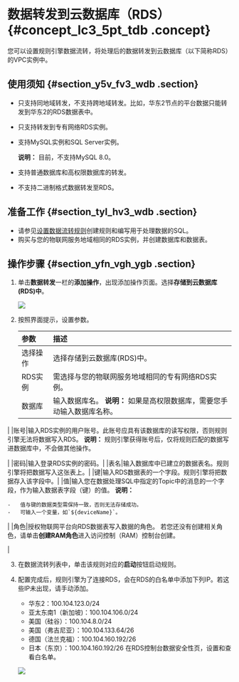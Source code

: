 # 数据转发到云数据库（RDS） {#concept_lc3_5pt_tdb .concept}

您可以设置规则引擎数据流转，将处理后的数据转发到云数据库（以下简称RDS）的VPC实例中。

## 使用须知 {#section_y5v_fv3_wdb .section}

-   只支持同地域转发，不支持跨地域转发。比如，华东2节点的平台数据只能转发到华东2的RDS数据表中。
-   只支持转发到专有网络RDS实例。
-   支持MySQL实例和SQL Server实例。

    **说明：** 目前，不支持MySQL 8.0。

-   支持普通数据库和高权限数据库的转发。
-   不支持二进制格式数据转发至RDS。

## 准备工作 {#section_tyl_hv3_wdb .section}

-   请参见[设置数据流转规则](intl.zh-CN/用户指南/规则引擎/数据流转/设置数据流转规则.md#)创建规则和编写用于处理数据的SQL。
-   购买与您的物联网服务地域相同的RDS实例，并创建数据库和数据表。

## 操作步骤 {#section_yfn_vgh_ygb .section}

1.  单击**数据转发**一栏的**添加操作**，出现添加操作页面。选择**存储到云数据库\(RDS\)中**。

    ![](http://static-aliyun-doc.oss-cn-hangzhou.aliyuncs.com/assets/img/7547/15597531982856_zh-CN.png)

2.  按照界面提示，设置参数。

    |参数|描述|
    |:-|:-|
    |选择操作|选择存储到云数据库\(RDS\)中。|
    |RDS实例|需选择与您的物联网服务地域相同的专有网络RDS实例。|
    |数据库|输入数据库名。 **说明：** 如果是高权限数据库，需要您手动输入数据库名称。

 |
    |账号|输入RDS实例的用户账号。此账号应具有该数据库的读写权限，否则规则引擎无法将数据写入RDS。 **说明：** 规则引擎获得账号后，仅将规则匹配的数据写进数据库中，不会做其他操作。

 |
    |密码|输入登录RDS实例的密码。|
    |表名|输入数据库中已建立的数据表名。规则引擎将把数据写入这张表上。|
    |键|输入RDS数据表的一个字段。规则引擎将把数据存入该字段中。|
    |值|输入您在数据处理SQL中指定的Topic中的消息的一个字段，作为输入数据表字段（键）的值。 **说明：** 

    -   值与键的数据类型需保持一致，否则无法存储成功。
    -   可输入一个变量，如`${deviceName}`。
 |
    |角色|授权物联网平台向RDS数据表写入数据的角色。 若您还没有创建相关角色，请单击**创建RAM角色**进入访问控制（RAM）控制台创建。

 |

3.  在数据流转列表中，单击该规则对应的**启动**按钮启动规则。
4.  配置完成后，规则引擎为了连接RDS，会在RDS的白名单中添加下列IP。若这些IP未出现，请手动添加。

    -   华东2：100.104.123.0/24
    -   亚太东南1（新加坡\)：100.104.106.0/24
    -   美国（硅谷）：100.104.8.0/24
    -   美国（弗吉尼亚）：100.104.133.64/26
    -   德国（法兰克福）：100.104.160.192/26
    -   日本（东京）：100.104.160.192/26
    在RDS控制台数据安全性页，设置和查看白名单。

    ![](http://static-aliyun-doc.oss-cn-hangzhou.aliyuncs.com/assets/img/7547/15597531983010_zh-CN.png)


